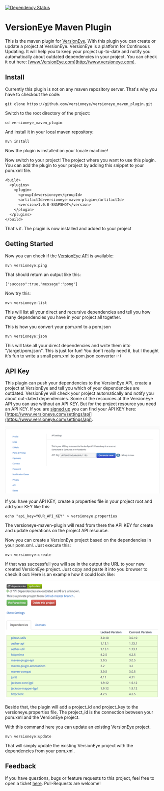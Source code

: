 [![Dependency Status](http://www.versioneye.com/user/projects/51e2af93cbe2eb000203df22/badge.png)](http://www.versioneye.com/user/projects/51e2af93cbe2eb000203df22)

# VersionEye Maven Plugin

This is the maven plugin for [VersionEye](http://www.VersionEye.com). With this plugin you can create or update a project at VersionEye. 
VersionEye is a platform for Continuous Updating. It will help you to keep your project up-to-date and notify you automatically about outdated dependencies in your project. You can check it out here: [www.VersionEye.com](http://www.versioneye.com). 

## Install

Currently this plugin is not on any maven repository server. That's why you have to checkout the code: 

```
git clone https://github.com/versioneye/versioneye_maven_plugin.git
```

Switch to the root directory of the project: 

```
cd versioneye_maven_plugin
```

And install it in your local maven repository: 

```
mvn install 
```

Now the plugin is installed on your locale machine! 

Now switch to your project! The project where you want to use this plugin. You can add the plugin to your project by adding this snippet to your pom.xml file.  

```
<build>
  <plugins>
    <plugin>
      <groupId>versioneye</groupId>
      <artifactId>versioneye-maven-plugin</artifactId>
      <version>1.0.0-SNAPSHOT</version>
    </plugin>
  </plugins>
</build>
```

That's it. The plugin is now installed and added to your project

## Getting Started

Now you can check if the [VersionEye API](https://www.versioneye.com/api?version=v2) is available: 

```
mvn versioneye:ping
```
That should return an output like this: 

```
{"success":true,"message":"pong"}
```
 
Now try this: 

```
mvn versioneye:list
```

This will list all your direct and recursive dependencies and tell you how many dependencies you have in your project all together.

This is how you convert your pom.xml to a pom.json 

```
mvn versioneye:json 
```
This will take all your direct dependencies and write them into "/target/pom.json". This is just for fun! You don't really need it, but I thought it's fun to write a small pom.xml to pom.json converter :-)  

## API Key

This plugin can push your dependencies to the VersionEye API, create a project at VersionEye and tell you which of your dependencies are outdated. VersionEye will check your project automatically and notify you about out-dated dependencies. Some of the resources at the VersionEye API you can use without an API KEY. But for the project resource you need an API KEY. If you are [signed up](https://www.versioneye.com/signup) you can find your API KEY here: [https://www.versioneye.com/settings/api](https://www.versioneye.com/settings/api). 

![VersionEye Dependencies](src/site/images/VersionEyeApiKey.png)

If you have your API KEY, create a properties file in your project root and add your KEY like this:  

```
echo "api_key=YOUR_API_KEY" > versioneye.properties
```

The versioneye-maven-plugin will read from there the API KEY for create and update operations on the project API resource. 

Now you can create a VersionEye project based on the dependencies in your pom.xml. Just execute this: 

```
mvn versioneye:create
```

If that was successfull you will see in the output the URL to your new created VersionEye project. Just copy and paste it into you browser to check it out: Here is an example how it could look like: 

![VersionEye Dependencies](src/site/images/VersionEyeDependencies.png)

Beside that, the plugin will add a project_id and project_key to the versioneye.properties file. The project_id is the connection between your pom.xml and the VersionEye project. 

With this command here you can update an existing VersionEye project. 

```
mvn versioneye:update
``` 
That will simply update the existing VersionEye project with the dependencies from your pom.xml. 

## Feedback

If you have questions, bugs or feature requests to this project, feel free to open a ticket [here](https://github.com/versioneye/versioneye_maven_plugin/issues). Pull-Requests are welcome! 

